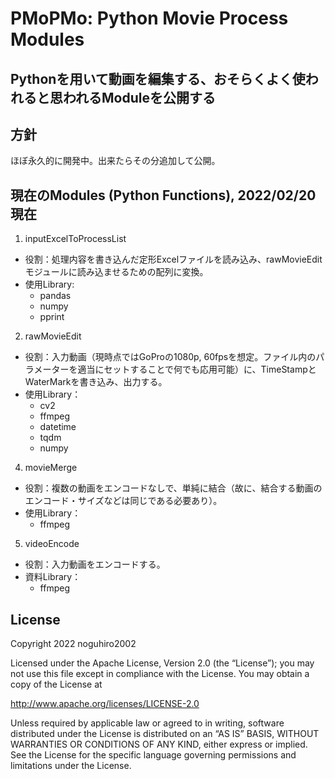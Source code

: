 # PMoPMo: Python Movie Process Modules
## Pythonを用いて動画を編集する、おそらくよく使われると思われるModuleを公開する
## 方針
ほぼ永久的に開発中。出来たらその分追加して公開。

## 現在のModules (Python Functions), 2022/02/20現在

1. inputExcelToProcessList
  - 役割：処理内容を書き込んだ定形Excelファイルを読み込み、rawMovieEditモジュールに読み込ませるための配列に変換。 
  - 使用Library: 
    - pandas
    - numpy
    - pprint
2. rawMovieEdit
  - 役割：入力動画（現時点ではGoProの1080p, 60fpsを想定。ファイル内のパラメーターを適当にセットすることで何でも応用可能）に、TimeStampとWaterMarkを書き込み、出力する。
  - 使用Library：
    - cv2
    - ffmpeg
    - datetime
    - tqdm
    - numpy
4. movieMerge
  - 役割：複数の動画をエンコードなしで、単純に結合（故に、結合する動画のエンコード・サイズなどは同じである必要あり）。
  - 使用Library：
    - ffmpeg
5. videoEncode
  - 役割：入力動画をエンコードする。
  - 資料Library：
    - ffmpeg

## License
Copyright 2022 noguhiro2002

Licensed under the Apache License, Version 2.0 (the “License”);
you may not use this file except in compliance with the License.
You may obtain a copy of the License at

http://www.apache.org/licenses/LICENSE-2.0

Unless required by applicable law or agreed to in writing, software
distributed under the License is distributed on an “AS IS” BASIS,
WITHOUT WARRANTIES OR CONDITIONS OF ANY KIND, either express or implied.
See the License for the specific language governing permissions and
limitations under the License.

